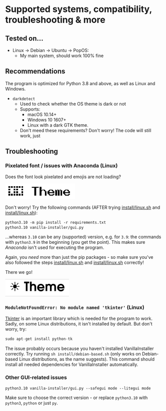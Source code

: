 # Supported systems, compatibility, troubleshooting & more
## Tested on...
- Linux → Debian → Ubuntu → PopOS:
  - My main system, should work 100% fine

## Recommendations
The program is optimized for Python 3.8 and above, as well as Linux and Windows.

- `darkdetect`
    - Used to check whether the OS theme is dark or not
    - Supports:
        - macOS 10.14+
        - Windows 10 1607+
        - Linux with a dark GTK theme.
    - Don't meed these requirements? Don't worry! The code will still work, just 

## Troubleshooting
### Pixelated font / issues with Anaconda (Linux)
Does the font look pixelated and emojis are not loading?

![](media/conda-bug.png)

Don't worry! Try the following commands (AFTER trying [install/linux.sh](install/linux.sh) and [install/linux.sh](install/linux.sh)):

```
python3.10 -m pip install -r requirements.txt
python3.10 vanilla-installer/gui.py
```
...whereas `3.10` can be any (supported) version, e.g. for `3.9`: the commands with `python3.9` in the beginning (you get the point). This makes sure *Anaconda* isn't used for executing the program.

Again, you *need* more than just the pip packages - so make sure you've also followed the steps [install/linux.sh](install/linux.sh) and [install/linux.sh](install/linux.sh) correctly!

There we go!

![](media/conda-fix.png)

### `ModuleNotFoundError: No module named 'tkinter'` (Linux)
[Tkinter](https://en.wikipedia.org/wiki/Tkinter) is an important library which is needed for the program to work. Sadly, on some Linux distributions, it isn't installed by default. But don't worry, try:

```py
sudo apt-get install python-tk
```

The issue probably occurs because you haven't installed VanillaInstaller correctly. Try running `sh install/debian-based.sh` (only works on Debian-based Linux distributions, as the name suggests). This command should install all needed dependencies for VanillaInstaller automatically.

### Other GUI-related issues
```
python3.10 vanilla-installer/gui.py --safegui mode --litegui mode
```
Make sure to choose the correct version - or replace `python3.10` with `python3`, `python` or just `py`.